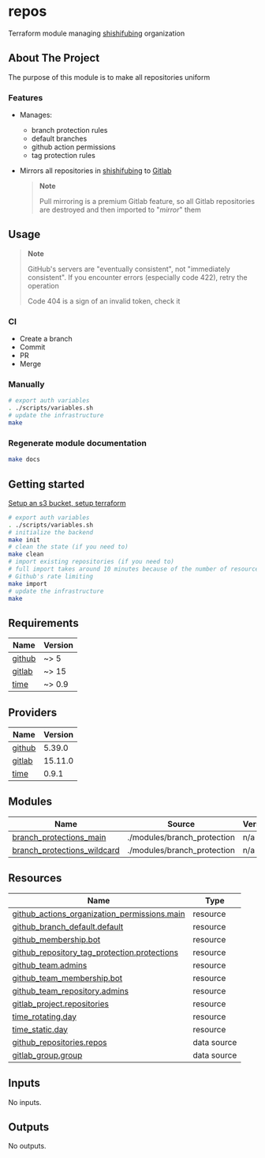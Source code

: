 # repos

Terraform module managing [shishifubing][url-owner] organization

## About The Project

The purpose of this module is to make all repositories uniform

### Features

- Manages:

  - branch protection rules
  - default branches
  - github action permissions
  - tag protection rules

- Mirrors all repositories in [shishifubing][url-owner] to [Gitlab][url-owner-gitlab]

  > **Note**
  >
  > Pull mirroring is a premium Gitlab feature,
  > so all Gitlab repositories are destroyed and then imported to "_mirror_" them

## Usage

> **Note**
>
> GitHub's servers are "eventually consistent", not "immediately consistent".
> If you encounter errors (especially code 422), retry the operation
>
> Code 404 is a sign of an invalid token, check it

### CI

- Create a branch
- Commit
- PR
- Merge

### Manually

```bash
# export auth variables
. ./scripts/variables.sh
# update the infrastructure
make
```

### Regenerate module documentation

```bash
make docs
```

## Getting started

[Setup an s3 bucket, setup terraform][url-setup]

```bash
# export auth variables
. ./scripts/variables.sh
# initialize the backend
make init
# clean the state (if you need to)
make clean
# import existing repositories (if you need to)
# full import takes around 10 minutes because of the number of resources and
# Github's rate limiting
make import
# update the infrastructure
make
```

<!-- relative links -->

[branch_protection]: modules/branch_protection
[repository]: modules/repository

<!-- project links -->

[url-repo]: https://github.com/shishifubing/infra-repos
[url-license]: https://github.com/shishifubing/infra-repos/blob/main/LICENSE
[url-workflow-terraform]: https://github.com/shishifubing/infra-repos/actions/workflows/terraform.yml?branch=main
[url-version]: https://github.com/shishifubing/infra-repos/releases/latest

<!-- external links -->

[url-owner]: https://github.com/shishifubing
[url-owner-gitlab]: https://gitlab.com/shishifubing
[url-setup]: https://github.com/shishifubing/infra-cloud-shishifubing.com/tree/main/cloud/yandex#setup-terraform-backend-and-local-environment

<!-- badge links -->

[badge-workflow-terraform]: https://img.shields.io/github/actions/workflow/status/shishifubing/infra-repos/terraform.yml?branch=main&label=terraform&logo=github
[badge-license]: https://img.shields.io/github/license/shishifubing/infra-repos.svg
[badge-version]: https://img.shields.io/github/v/release/shishifubing/infra-repos?label=version

<!-- BEGIN_TF_DOCS -->

## Requirements

| Name                                                            | Version |
| --------------------------------------------------------------- | ------- |
| <a name="requirement_github"></a> [github](#requirement_github) | ~> 5    |
| <a name="requirement_gitlab"></a> [gitlab](#requirement_gitlab) | ~> 15   |
| <a name="requirement_time"></a> [time](#requirement_time)       | ~> 0.9  |

## Providers

| Name                                                      | Version |
| --------------------------------------------------------- | ------- |
| <a name="provider_github"></a> [github](#provider_github) | 5.39.0  |
| <a name="provider_gitlab"></a> [gitlab](#provider_gitlab) | 15.11.0 |
| <a name="provider_time"></a> [time](#provider_time)       | 0.9.1   |

## Modules

| Name                                                                                                                 | Source                      | Version |
| -------------------------------------------------------------------------------------------------------------------- | --------------------------- | ------- |
| <a name="module_branch_protections_main"></a> [branch_protections_main](#module_branch_protections_main)             | ./modules/branch_protection | n/a     |
| <a name="module_branch_protections_wildcard"></a> [branch_protections_wildcard](#module_branch_protections_wildcard) | ./modules/branch_protection | n/a     |

## Resources

| Name                                                                                                                                                               | Type        |
| ------------------------------------------------------------------------------------------------------------------------------------------------------------------ | ----------- |
| [github_actions_organization_permissions.main](https://registry.terraform.io/providers/integrations/github/latest/docs/resources/actions_organization_permissions) | resource    |
| [github_branch_default.default](https://registry.terraform.io/providers/integrations/github/latest/docs/resources/branch_default)                                  | resource    |
| [github_membership.bot](https://registry.terraform.io/providers/integrations/github/latest/docs/resources/membership)                                              | resource    |
| [github_repository_tag_protection.protections](https://registry.terraform.io/providers/integrations/github/latest/docs/resources/repository_tag_protection)        | resource    |
| [github_team.admins](https://registry.terraform.io/providers/integrations/github/latest/docs/resources/team)                                                       | resource    |
| [github_team_membership.bot](https://registry.terraform.io/providers/integrations/github/latest/docs/resources/team_membership)                                    | resource    |
| [github_team_repository.admins](https://registry.terraform.io/providers/integrations/github/latest/docs/resources/team_repository)                                 | resource    |
| [gitlab_project.repositories](https://registry.terraform.io/providers/gitlabhq/gitlab/latest/docs/resources/project)                                               | resource    |
| [time_rotating.day](https://registry.terraform.io/providers/hashicorp/time/latest/docs/resources/rotating)                                                         | resource    |
| [time_static.day](https://registry.terraform.io/providers/hashicorp/time/latest/docs/resources/static)                                                             | resource    |
| [github_repositories.repos](https://registry.terraform.io/providers/integrations/github/latest/docs/data-sources/repositories)                                     | data source |
| [gitlab_group.group](https://registry.terraform.io/providers/gitlabhq/gitlab/latest/docs/data-sources/group)                                                       | data source |

## Inputs

No inputs.

## Outputs

No outputs.

<!-- END_TF_DOCS -->
